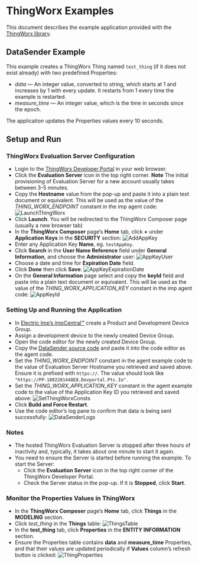 # ThingWorx Examples #

This document describes the example application provided with the [ThingWorx library](../README.md).

## DataSender Example ##

This example creates a ThingWorx Thing named `test_thing` (if it does not exist already) with two predefined Properties: 

- *data* &mdash; An integer value, converted to string, which starts at 1 and increases by 1 with every update. It restarts from 1 every time the example is restarted.
- *measure_time* &mdash; An integer value, which is the time in seconds since the epoch.

The application updates the Properties values every 10 seconds.
  
## Setup and Run ##

### ThingWorx Evaluation Server Configuration ###

- Login to the [ThingWorx Developer Portal](https://developer.thingworx.com/login) in your web browser.
- Click the **Evaluation Server** icon in the top right corner. **Note** The initial provisioning of Evaluation Server for a new account usually takes between 3-5 minutes.
- Copy the **Hostname** value from the pop-up and paste it into a plain text document or equivalent. This will be used as the value of the *THING_WORX_ENDPOINT* constant in the imp agent code:
![LaunchThingWorx](../png/LaunchThingWorx.png?raw=true)
- Click **Launch**. You will be redirected to the ThingWorx Composer page (usually a new browser tab)
- In the **ThingWorx Composer** page’s **Home** tab, click **+** under **Application Keys** in the **SECURITY** section:
![AddAppKey](../png/AddAppKey.png?raw=true)
- Enter any Application Key **Name**, eg. `testAppKey`.
- Click **Search** in the **User Name Reference** field under **General Information**, and choose the **Administrator** user:
![AppKeyUser](../png/AppKeyUser.png?raw=true)
- Choose a date and time for **Expiration Date** field.
- Click **Done** then click **Save**:
![AppKeyExpirationDate](../png/AppKeyExpirationDate.png?raw=true)
- On the **General Information** page select and copy the **keyId** field and paste into a plain text document or equivalent. This will be used as the value of the *THING_WORX_APPLICATION_KEY* constant in the imp agent code:
![AppKeyId](../png/AppKeyId.png?raw=true)

### Setting Up and Running the Application ###

- In [Electric Imp’s impCentral™](https://impcentral.electricimp.com) create a Product and Development Device Group.
- Assign a development device to the newly created Device Group.
- Open the code editor for the newly created Device Group.
- Copy the [DataSender source code](./DataSender.agent.nut) and paste it into the code editor as the agent code.
- Set the *THING_WORX_ENDPOINT* constant in the agent example code to the value of Evaluation Server Hostname you retrieved and saved above. Ensure it is prefixed with `https://`. The value should look like `"https://PP-1802281448E8.Devportal.Ptc.Io"`.
- Set the *THING_WORX_APPLICATION_KEY* constant in the agent example code to the value of the Application Key ID you retrieved and saved above:
![SetThingWorxConsts](../png/SetThingWorxConsts.png?raw=true)
- Click **Build and Force Restart**.
- Use the code editor’s log pane to confirm that data is being sent successfully:
![DataSenderLogs](../png/DataSenderLogs.png?raw=true)

### Notes ### 

- The hosted ThingWorx Evaluation Server is stopped after three hours of inactivity and, typically, it takes about one minute to start it again.
- You need to ensure the Server is started before running the example. To start the Server:
    - Click the **Evaluation Server** icon in the top right corner of the ThingWorx Developer Portal.
    - Check the Server status in the pop-up. If it is **Stopped**, click **Start**.

### Monitor the Properties Values in ThingWorx ###

- In the **ThingWorx Composer** page’s **Home** tab, click **Things** in the **MODELING** section.
- Click *test_thing* in the **Things** table:
![ThingsTable](../png/Things.png?raw=true)
- In the **test_thing** tab, click **Properties** in the **ENTITY INFORMATION** section.
- Ensure the Properties table contains **data** and **measure_time** Properties, and that their values are updated periodically if **Values** column’s refresh button is clicked:
![ThingProperties](../png/ThingProperties.png?raw=true)
